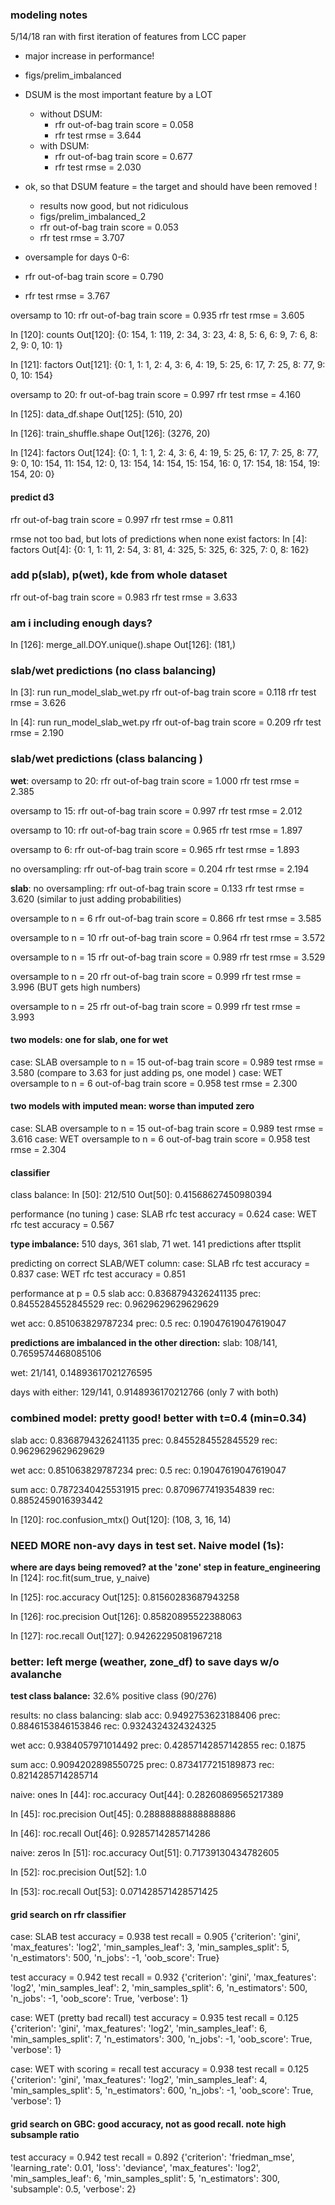 ### modeling notes

5/14/18 ran with first iteration of features from LCC paper
 - major increase in performance!
 - figs/prelim_imbalanced
 - DSUM is the most important feature by a LOT
    - without DSUM:
      - rfr out-of-bag train score = 0.058
      - rfr test rmse = 3.644
    - with DSUM:
      - rfr out-of-bag train score = 0.677
      - rfr test rmse = 2.030

 - ok, so that DSUM feature = the target and should have been removed !
   - results now good, but not ridiculous
   - figs/prelim_imbalanced_2
   - rfr out-of-bag train score = 0.053
   - rfr test rmse = 3.707

  - oversample for days 0-6:
   - rfr out-of-bag train score = 0.790
   - rfr test rmse = 3.767

oversamp to 10:
rfr out-of-bag train score = 0.935
rfr test rmse = 3.605

In [120]: counts
Out[120]: {0: 154, 1: 119, 2: 34, 3: 23, 4: 8, 5: 6, 6: 9, 7: 6, 8: 2, 9: 0, 10: 1}

In [121]: factors
Out[121]: {0: 1, 1: 1, 2: 4, 3: 6, 4: 19, 5: 25, 6: 17, 7: 25, 8: 77, 9: 0, 10: 154}

oversamp to 20:
fr out-of-bag train score = 0.997
rfr test rmse = 4.160

In [125]: data_df.shape
Out[125]: (510, 20)

In [126]: train_shuffle.shape
Out[126]: (3276, 20)


In [124]: factors
Out[124]:
{0: 1,
 1: 1,
 2: 4,
 3: 6,
 4: 19,
 5: 25,
 6: 17,
 7: 25,
 8: 77,
 9: 0,
 10: 154,
 11: 154,
 12: 0,
 13: 154,
 14: 154,
 15: 154,
 16: 0,
 17: 154,
 18: 154,
 19: 154,
 20: 0}

#### predict d3
rfr out-of-bag train score = 0.997
rfr test rmse = 0.811

rmse not too bad, but lots of predictions when none exist
factors: In [4]: factors
Out[4]:
{0: 1,
 1: 11,
 2: 54,
 3: 81,
 4: 325,
 5: 325,
 6: 325,
 7: 0,
 8: 162}

### add p(slab), p(wet), kde from whole dataset
rfr out-of-bag train score = 0.983
rfr test rmse = 3.633

### am i including enough days?
In [126]: merge_all.DOY.unique().shape
Out[126]: (181,)


### slab/wet predictions (no class balancing)
In [3]: run run_model_slab_wet.py
rfr out-of-bag train score = 0.118
rfr test rmse = 3.626

In [4]: run run_model_slab_wet.py
rfr out-of-bag train score = 0.209
rfr test rmse = 2.190

### slab/wet predictions (class balancing )
__wet__:
oversamp to 20:
rfr out-of-bag train score = 1.000
rfr test rmse = 2.385

oversamp to 15:
rfr out-of-bag train score = 0.997
rfr test rmse = 2.012

oversamp to 10:
rfr out-of-bag train score = 0.965
rfr test rmse = 1.897

oversamp to 6:
rfr out-of-bag train score = 0.965
rfr test rmse = 1.893

no oversampling:
rfr out-of-bag train score = 0.204
rfr test rmse = 2.194

__slab__:
no oversampling:
rfr out-of-bag train score = 0.133
rfr test rmse = 3.620 (similar to just adding probabilities)

oversample to n = 6
rfr out-of-bag train score = 0.866
rfr test rmse = 3.585

oversample to n = 10
rfr out-of-bag train score = 0.964
rfr test rmse = 3.572

oversample to n = 15
rfr out-of-bag train score = 0.989
rfr test rmse = 3.529

oversample to n = 20
rfr out-of-bag train score = 0.999
rfr test rmse = 3.996 (BUT gets high numbers)

oversample to n = 25
rfr out-of-bag train score = 0.999
rfr test rmse = 3.993

#### two models: one for slab, one for wet
case: SLAB
oversample to n = 15
out-of-bag train score = 0.989
test rmse = 3.580 (compare to 3.63 for just adding ps, one model )
case: WET
oversample to n = 6
out-of-bag train score = 0.958
test rmse = 2.300

#### two models with imputed mean: worse than imputed zero
case: SLAB
oversample to n = 15
out-of-bag train score = 0.989
test rmse = 3.616
case: WET
oversample to n = 6
out-of-bag train score = 0.958
test rmse = 2.304

#### classifier
class balance: In [50]: 212/510
Out[50]: 0.41568627450980394

performance (no tuning )
case: SLAB
rfc test accuracy = 0.624
case: WET
rfc test accuracy = 0.567

__type imbalance:__ 510 days, 361 slab, 71 wet. 141 predictions after ttsplit

predicting on correct SLAB/WET column:
case: SLAB
rfc test accuracy = 0.837
case: WET
rfc test accuracy = 0.851

performance at p = 0.5
slab
acc: 0.8368794326241135
prec: 0.8455284552845529
rec: 0.9629629629629629

wet
acc: 0.851063829787234
prec: 0.5
rec: 0.19047619047619047

__predictions are imbalanced in the other direction:__
slab: 108/141, 0.7659574468085106

wet: 21/141, 0.14893617021276595

days with either: 129/141, 0.9148936170212766 (only 7 with both)

### combined model: pretty good! better with t=0.4 (min=0.34)
slab
acc: 0.8368794326241135
prec: 0.8455284552845529
rec: 0.9629629629629629

wet
acc: 0.851063829787234
prec: 0.5
rec: 0.19047619047619047

sum
acc: 0.7872340425531915
prec: 0.8709677419354839
rec: 0.8852459016393442

In [120]: roc.confusion_mtx()
Out[120]: (108, 3, 16, 14)

### NEED MORE non-avy days in test set. Naive model (1s):
__where are days being removed? at the 'zone' step in feature_engineering__
In [124]: roc.fit(sum_true, y_naive)

In [125]: roc.accuracy
Out[125]: 0.81560283687943258

In [126]: roc.precision
Out[126]: 0.85820895522388063

In [127]: roc.recall
Out[127]: 0.94262295081967218

### better: left merge (weather, zone_df) to save days w/o avalanche
__test class balance:__ 32.6% positive class (90/276)

results: no class balancing:
slab
acc: 0.9492753623188406
prec: 0.8846153846153846
rec: 0.9324324324324325

wet
acc: 0.9384057971014492
prec: 0.42857142857142855
rec: 0.1875

sum
acc: 0.9094202898550725
prec: 0.8734177215189873
rec: 0.8214285714285714

naive: ones
In [44]: roc.accuracy
Out[44]: 0.28260869565217389

In [45]: roc.precision
Out[45]: 0.28888888888888886

In [46]: roc.recall
Out[46]: 0.9285714285714286

naive: zeros
In [51]: roc.accuracy
Out[51]: 0.71739130434782605

In [52]: roc.precision
Out[52]: 1.0

In [53]: roc.recall
Out[53]: 0.071428571428571425

#### grid search on rfr classifier
case: SLAB
test accuracy = 0.938
test recall = 0.905
{'criterion': 'gini', 'max_features': 'log2', 'min_samples_leaf': 3, 'min_samples_split': 5, 'n_estimators': 500, 'n_jobs': -1, 'oob_score': True}

test accuracy = 0.942
test recall = 0.932
{'criterion': 'gini', 'max_features': 'log2', 'min_samples_leaf': 2, 'min_samples_split': 6, 'n_estimators': 500, 'n_jobs': -1, 'oob_score': True, 'verbose': 1}

case: WET (pretty bad recall)
test accuracy = 0.935
test recall = 0.125
{'criterion': 'gini', 'max_features': 'log2', 'min_samples_leaf': 6, 'min_samples_split': 7, 'n_estimators': 300, 'n_jobs': -1, 'oob_score': True, 'verbose': 1}

case: WET with scoring = recall
test accuracy = 0.938
test recall = 0.125
{'criterion': 'gini', 'max_features': 'log2', 'min_samples_leaf': 4, 'min_samples_split': 5, 'n_estimators': 600, 'n_jobs': -1, 'oob_score': True, 'verbose': 1}

#### grid search on GBC: good accuracy, not as good recall. note high subsample ratio
test accuracy = 0.942
test recall = 0.892
{'criterion': 'friedman_mse', 'learning_rate': 0.01, 'loss': 'deviance', 'max_features': 'log2', 'min_samples_leaf': 6, 'min_samples_split': 5, 'n_estimators': 300, 'subsample': 0.5, 'verbose': 2}
